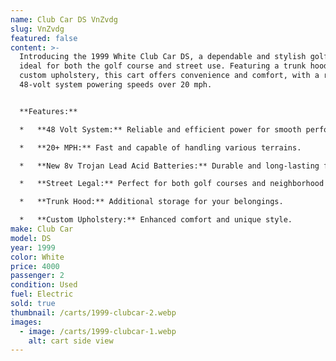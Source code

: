 ```yaml
---
name: Club Car DS VnZvdg
slug: VnZvdg
featured: false
content: >-
  Introducing the 1999 White Club Car DS, a dependable and stylish golf cart
  ideal for both the golf course and street use. Featuring a trunk hood and
  custom upholstery, this cart offers convenience and comfort, with a robust
  48-volt system powering speeds over 20 mph.


  **Features:**

  *   **48 Volt System:** Reliable and efficient power for smooth performance.

  *   **20+ MPH:** Fast and capable of handling various terrains.

  *   **New 8v Trojan Lead Acid Batteries:** Durable and long-lasting for extended use.

  *   **Street Legal:** Perfect for both golf courses and neighborhood streets.

  *   **Trunk Hood:** Additional storage for your belongings.

  *   **Custom Upholstery:** Enhanced comfort and unique style.
make: Club Car
model: DS
year: 1999
color: White
price: 4000
passenger: 2
condition: Used
fuel: Electric
sold: true
thumbnail: /carts/1999-clubcar-2.webp
images:
  - image: /carts/1999-clubcar-1.webp
    alt: cart side view
---
```

